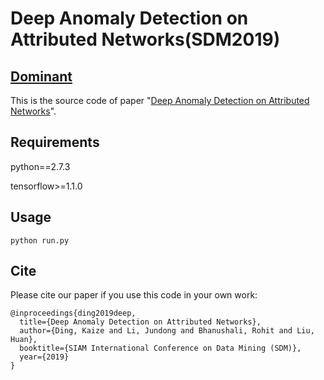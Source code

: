 Deep Anomaly Detection on Attributed Networks(SDM2019)
============

## [Dominant](framework.pdf)

This is the source code of paper "[Deep Anomaly Detection on Attributed Networks](http://www.public.asu.edu/~kding9/pdf/SDM2019_Deep.pdf)".

## Requirements
python==2.7.3

tensorflow>=1.1.0

## Usage
```python run.py```

## Cite

Please cite our paper if you use this code in your own work:

```
@inproceedings{ding2019deep,
  title={Deep Anomaly Detection on Attributed Networks},
  author={Ding, Kaize and Li, Jundong and Bhanushali, Rohit and Liu, Huan},
  booktitle={SIAM International Conference on Data Mining (SDM)},
  year={2019}
}
```
